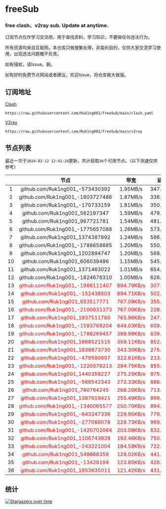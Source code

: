 # freeSub
### free clash、v2ray sub. Update at anytime.

订阅节点仅作学习交流用，用于查找资料，学习知识，不要做任何违法行为。

所有资源均来自互联网，本仓库只做搜集处理，非盈利目的，仅供大家交流学习使用，出现违法问题概不负责。

如有侵权，请Issue，删。

如有好的免费节点网站或者建议，欢迎Issue，将仓库做大做强。

## 订阅地址
[Clash](https://raw.githubusercontent.com/Ruk1ng001/freeSub/main/clash.yaml)
```
https://raw.githubusercontent.com/Ruk1ng001/freeSub/main/clash.yaml
```
[V2ray](https://raw.githubusercontent.com/Ruk1ng001/freeSub/main/v2ray)
```
https://raw.githubusercontent.com/Ruk1ng001/freeSub/main/v2ray
```

## 节点列表

最近一次于`2024-02-12 12:41:24`更新，共计获取`36`个可用节点。（以下测速仅供参考）

|  | 节点 | 带宽 | 延迟 |
|:-:|:--:|:--:|:--:|
 | 1 | github.com/Ruk1ng001_-573430392 | 1.95MB/s | 347.00ms |
 | 2 | github.com/Ruk1ng001_-1803727486 | 1.87MB/s | 336.00ms |
 | 3 | github.com/Ruk1ng001_-170733159 | 1.81MB/s | 350.00ms |
 | 4 | github.com/Ruk1ng001_582197347 | 1.59MB/s | 479.00ms |
 | 5 | github.com/Ruk1ng001_967721781 | 1.54MB/s | 481.00ms |
 | 6 | github.com/Ruk1ng001_-1775657088 | 1.26MB/s | 573.00ms |
 | 7 | github.com/Ruk1ng001_1374387892 | 1.24MB/s | 586.00ms |
 | 8 | github.com/Ruk1ng001_-1788658665 | 1.20MB/s | 550.00ms |
 | 9 | github.com/Ruk1ng001_1202894747 | 1.20MB/s | 568.00ms |
 | 10 | github.com/Ruk1ng001_606039496 | 1.15MB/s | 545.00ms |
 | 11 | github.com/Ruk1ng001_1371463022 | 1.01MB/s | 654.00ms |
 | 12 | github.com/Ruk1ng001_-1824678310 | 1.00MB/s | 626.00ms |
 | 13 | <font color=red>github.com/Ruk1ng001_-1966111407</font> | <font color=red>894.79KB/s</font> | <font color=red>307.00ms</font> |
 | 14 | <font color=red>github.com/Ruk1ng001_-152438503</font> | <font color=red>894.71KB/s</font> | <font color=red>502.00ms</font> |
 | 15 | <font color=red>github.com/Ruk1ng001_653517771</font> | <font color=red>767.09KB/s</font> | <font color=red>355.00ms</font> |
 | 16 | <font color=red>github.com/Ruk1ng001_-2100931373</font> | <font color=red>767.00KB/s</font> | <font color=red>228.00ms</font> |
 | 17 | <font color=red>github.com/Ruk1ng001_1937511760</font> | <font color=red>765.96KB/s</font> | <font color=red>247.00ms</font> |
 | 18 | <font color=red>github.com/Ruk1ng001_-1593768204</font> | <font color=red>649.03KB/s</font> | <font color=red>609.00ms</font> |
 | 19 | <font color=red>github.com/Ruk1ng001_-1786269457</font> | <font color=red>399.99KB/s</font> | <font color=red>839.00ms</font> |
 | 20 | <font color=red>github.com/Ruk1ng001_1668521515</font> | <font color=red>359.11KB/s</font> | <font color=red>852.00ms</font> |
 | 21 | <font color=red>github.com/Ruk1ng001_1838873730</font> | <font color=red>343.30KB/s</font> | <font color=red>275.00ms</font> |
 | 22 | <font color=red>github.com/Ruk1ng001_-479580607</font> | <font color=red>322.61KB/s</font> | <font color=red>213.00ms</font> |
 | 23 | <font color=red>github.com/Ruk1ng001_-1220578213</font> | <font color=red>294.75KB/s</font> | <font color=red>855.00ms</font> |
 | 24 | <font color=red>github.com/Ruk1ng001_1440358227</font> | <font color=red>275.25KB/s</font> | <font color=red>875.00ms</font> |
 | 25 | <font color=red>github.com/Ruk1ng001_-566542343</font> | <font color=red>272.33KB/s</font> | <font color=red>886.00ms</font> |
 | 26 | <font color=red>github.com/Ruk1ng001_780764245</font> | <font color=red>268.20KB/s</font> | <font color=red>713.00ms</font> |
 | 27 | <font color=red>github.com/Ruk1ng001_1387919421</font> | <font color=red>255.49KB/s</font> | <font color=red>899.00ms</font> |
 | 28 | <font color=red>github.com/Ruk1ng001_-1340065577</font> | <font color=red>250.70KB/s</font> | <font color=red>894.00ms</font> |
 | 29 | <font color=red>github.com/Ruk1ng001_-643247336</font> | <font color=red>229.95KB/s</font> | <font color=red>779.00ms</font> |
 | 30 | <font color=red>github.com/Ruk1ng001_-277068078</font> | <font color=red>229.73KB/s</font> | <font color=red>969.00ms</font> |
 | 31 | <font color=red>github.com/Ruk1ng001_-1420702064</font> | <font color=red>203.09KB/s</font> | <font color=red>832.00ms</font> |
 | 32 | <font color=red>github.com/Ruk1ng001_1106743939</font> | <font color=red>192.46KB/s</font> | <font color=red>750.00ms</font> |
 | 33 | <font color=red>github.com/Ruk1ng001_-243221004</font> | <font color=red>184.58KB/s</font> | <font color=red>722.00ms</font> |
 | 34 | <font color=red>github.com/Ruk1ng001_549868359</font> | <font color=red>128.02KB/s</font> | <font color=red>441.00ms</font> |
 | 35 | <font color=red>github.com/Ruk1ng001_-13428194</font> | <font color=red>123.85KB/s</font> | <font color=red>426.00ms</font> |
 | 36 | <font color=red>github.com/Ruk1ng001_1853635011</font> | <font color=red>121.42KB/s</font> | <font color=red>431.00ms</font> |


## 统计

[![Stargazers over time](https://starchart.cc/Ruk1ng001/freeSub.svg)](https://starchart.cc/Ruk1ng001/freeSub)